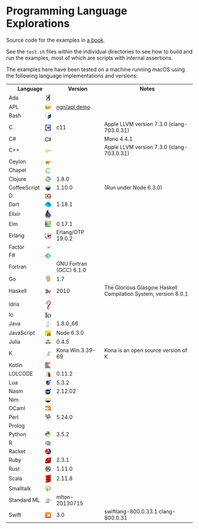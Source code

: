 # Programming Language Explorations

Source code for the examples in <a href="http://rtoal.github.io/ple">a book</a>.

See the `test.sh` files within the individual directories to see how to build and run the examples, most of which are scripts with internal assertions.

The examples here have been tested on a machine running macOS using the following language implementations and versions:

<table>
<tr><th colspan="2">Language<th>Version<th>Notes
<tr><td>Ada
    <td align="center"><img valign="middle" src="resources/ada-logo-24.png">
    <td>
    <td>
<tr><td>APL
    <td align="center"><img valign="middle" src="resources/apl-logo-24.png">
    <td><a href="http://ngn.github.io/apl/web/index.html">ngn/apl demo</a>
    <td>
<tr><td>Bash
    <td align="center"><img valign="middle" src="resources/bash-logo-24.png">
    <td>
    <td>
<tr><td>C
    <td align="center"><img valign="middle" src="resources/c-logo-24.png">
    <td>c11
    <td>Apple LLVM version 7.3.0 (clang-703.0.31)
<tr><td>C#
    <td align="center"><img valign="middle" src="resources/csharp-logo-24.png">
    <td>
    <td>Mono 4.4.1
<tr><td>C++
    <td align="center"><img valign="middle" src="resources/cpp-logo-24.png">
    <td>
    <td>Apple LLVM version 7.3.0 (clang-703.0.31)
<tr><td>Ceylon
    <td align="center"><img valign="middle" src="resources/ceylon-logo-24.png">
    <td>
    <td>
<tr><td>Chapel
    <td align="center"><img valign="middle" src="resources/chapel-logo-24.png">
    <td>
    <td>
<tr><td>Clojure
    <td align="center"><img valign="middle" src="resources/clojure-logo-24.png">
    <td>1.8.0
    <td>
<tr><td>CoffeeScript
    <td align="center"><img valign="middle" src="resources/coffeescript-logo-24.png">
    <td>1.10.0
    <td>(Run under Node 6.3.0)
<tr><td>D
    <td align="center"><img valign="middle" src="resources/d-logo-24.png">
    <td>
    <td>
<tr><td>Dart
    <td align="center"><img valign="middle" src="resources/dart-logo-24.png">
    <td>1.18.1
    <td>
<tr><td>Elixir
    <td align="center"><img valign="middle" src="resources/elixir-logo-24.png">
    <td>
    <td>
<tr><td>Elm
    <td align="center"><img valign="middle" src="resources/elm-logo-24.png">
    <td>0.17.1
    <td>
<tr><td>Erlang
    <td align="center"><img valign="middle" src="resources/erlang-logo-24.png">
    <td>Erlang/OTP 19.0.2
    <td>
<tr><td>Factor
    <td align="center"><img valign="middle" src="resources/factor-logo-24.png">
    <td>
    <td>
<tr><td>F#
    <td align="center"><img valign="middle" src="resources/fsharp-logo-24.png">
    <td>
    <td>
<tr><td>Fortran
    <td>
    <td>GNU Fortran (GCC) 6.1.0
    <td>
<tr><td>Go
    <td align="center"><img valign="middle" src="resources/go-logo-24.png">
    <td>1.7
    <td>
<tr><td>Haskell
    <td align="center"><img valign="middle" src="resources/haskell-logo-24.png">
    <td>2010
    <td>The Glorious Glasgow Haskell Compilation System, version 8.0.1
<tr><td>Idris
    <td align="center"><img valign="middle" src="resources/idris-logo-24.png">
    <td>
    <td>
<tr><td>Io
    <td align="center"><img valign="middle" src="resources/io-logo-24.png">
    <td>
    <td>
<tr><td>Java
    <td align="center"><img valign="middle" src="resources/java-logo-24.png">
    <td>1.8.0_66
    <td>
<tr><td>JavaScript
    <td align="center"><img valign="middle" src="resources/javascript-logo-24.png">
    <td>Node 6.3.0
    <td>
<tr><td>Julia
    <td align="center"><img valign="middle" src="resources/julia-logo-24.png">
    <td>0.4.5
    <td>
<tr><td>K
    <td align="center"><img valign="middle" src="resources/k-logo-24.png">
    <td>Kona Win.3.39-69
    <td>Kona is an open source version of K
<tr><td>Kotlin
    <td align="center"><img valign="middle" src="resources/kotlin-logo-24.png">
    <td>
    <td>
<tr><td>LOLCODE
    <td align="center"><img valign="middle" src="resources/lolcode-logo-24.png">
    <td>0.11.2
    <td>
<tr><td>Lua
    <td align="center"><img valign="middle" src="resources/lua-logo-24.png">
    <td>5.3.2
    <td>
<tr><td>Nasm
    <td align="center"><img valign="middle" src="resources/nasm-logo-24.png">
    <td>2.12.02
    <td>
<tr><td>Nim
    <td align="center"><img valign="middle" src="resources/nim-logo-24.png">
    <td>
    <td>
<tr><td>OCaml
    <td align="center"><img valign="middle" src="resources/ocaml-logo-24.png">
    <td>
    <td>
<tr><td>Perl
    <td align="center"><img valign="middle" src="resources/perl-logo-24.png">
    <td>5.24.0
    <td>
<tr><td>Prolog
    <td>
    <td>
    <td>
<tr><td>Python
    <td align="center"><img valign="middle" src="resources/python-logo-24.png">
    <td>3.5.2
    <td>
<tr><td>R
    <td align="center"><img valign="middle" src="resources/r-logo-24.png">
    <td>
    <td>
<tr><td>Racket
    <td align="center"><img valign="middle" src="resources/racket-logo-24.png">
    <td>
    <td>
<tr><td>Ruby
    <td align="center"><img valign="middle" src="resources/ruby-logo-24.png">
    <td>2.3.1
    <td>
<tr><td>Rust
    <td align="center"><img valign="middle" src="resources/rust-logo-24.png">
    <td>1.11.0
    <td>
<tr><td>Scala
    <td align="center"><img valign="middle" src="resources/scala-logo-24.png">
    <td>2.11.8
    <td>
<tr><td>Smalltalk
    <td align="center"><img valign="middle" src="resources/smalltalk-logo-24.png">
    <td>
    <td>
<tr><td>Standard&nbsp;ML
    <td align="center"><img valign="middle" src="resources/sml-logo-24.png">
    <td>mlton-20130715
    <td>
<tr><td>Swift
    <td align="center"><img valign="middle" src="resources/swift-logo-24.png">
    <td>3.0
    <td>swiftlang-800.0.33.1 clang-800.0.31
</table>
